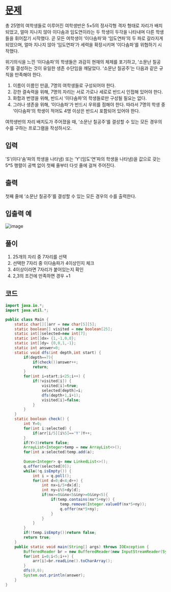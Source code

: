 # [문제](https://www.acmicpc.net/problem/1941)  
총 25명의 여학생들로 이루어진 여학생반은 5×5의 정사각형 격자 형태로 자리가 배치되었고, 얼마 지나지 않아 이다솜과 임도연이라는 두 학생이 두각을 나타내며 다른 학생들을 휘어잡기 시작했다. 곧 모든 여학생이 ‘이다솜파’와 ‘임도연파’의 두 파로 갈라지게 되었으며, 얼마 지나지 않아 ‘임도연파’가 세력을 확장시키며 ‘이다솜파’를 위협하기 시작했다.

위기의식을 느낀 ‘이다솜파’의 학생들은 과감히 현재의 체제를 포기하고, ‘소문난 칠공주’를 결성하는 것이 유일한 생존 수단임을 깨달았다. ‘소문난 칠공주’는 다음과 같은 규칙을 만족해야 한다.

1. 이름이 이름인 만큼, 7명의 여학생들로 구성되어야 한다.
2. 강한 결속력을 위해, 7명의 자리는 서로 가로나 세로로 반드시 인접해 있어야 한다.
3. 화합과 번영을 위해, 반드시 ‘이다솜파’의 학생들로만 구성될 필요는 없다.
4. 그러나 생존을 위해, ‘이다솜파’가 반드시 우위를 점해야 한다. 따라서 7명의 학생 중 ‘이다솜파’의 학생이 적어도 4명 이상은 반드시 포함되어 있어야 한다.

여학생반의 자리 배치도가 주어졌을 때, ‘소문난 칠공주’를 결성할 수 있는 모든 경우의 수를 구하는 프로그램을 작성하시오.


## 입력  
'S'(이다‘솜’파의 학생을 나타냄) 또는 'Y'(임도‘연’파의 학생을 나타냄)을 값으로 갖는 5*5 행렬이 공백 없이 첫째 줄부터 다섯 줄에 걸쳐 주어진다.


## 출력  
첫째 줄에 ‘소문난 칠공주’를 결성할 수 있는 모든 경우의 수를 출력한다.


## 입출력 예  
![image](https://user-images.githubusercontent.com/59672592/159115312-f403a407-c06b-4823-8b0b-d6050800d9ce.png)


## 풀이  
1. 25개의 자리 중 7자리를 선택
2. 선택한 7자리 중 이다솜파가 4이상인지 체크
3. 4이상이라면 7자리가 붙어있는지 확인
4. 2,3의 조건에 만족하면 경우 +1


## 코드  

```java
import java.io.*;
import java.util.*;

public class Main {
	static char[][]arr = new char[5][5];
	static boolean[] visited = new boolean[25];
	static int[]selected=new int[7];
	static int[]dx= {1,-1,0,0};
	static int[]dy= {0,0,1,-1};
	static int answer=0;
	static void dfs(int depth,int start) {
		if(depth==7){
			if(check())answer++;
			return;
		}
		for(int i=start;i<25;i++) {
			if(!visited[i]) {	
				visited[i]=true;
				selected[depth]=i;
				dfs(depth+1,i+1);
				visited[i]=false;
			}
		}
	}
	static boolean check() {
		int Y=0;
		for(int i:selected) {
			if(arr[i/5][i%5]=='Y')Y++;
		}
		if(Y>3)return false;
		ArrayList<Integer>temp = new ArrayList<>();
		for(int a:selected)temp.add(a);
		
		Queue<Integer> q= new LinkedList<>();
		q.offer(selected[0]);
		while(!q.isEmpty()) {
			int i = q.poll();
			for(int d=0;d<4;d++) {
				int nx=i/5+dx[d];
				int ny=i%5+dy[d];
				if(nx>=0&&nx<5&&ny>=0&&ny<5){
					if(temp.contains(nx*5+ny)) {
						temp.remove(Integer.valueOf(nx*5+ny));
						q.offer(nx*5+ny);
					}
				}
			}
		}
		if(!temp.isEmpty())return false;
		return true;
	}
	public static void main(String[] args) throws IOException {
		BufferedReader br = new BufferedReader(new InputStreamReader(System.in));
		for(int i=0;i<5;i++) {
			arr[i]=br.readLine().toCharArray();
		}
		dfs(0,0);
		System.out.println(answer);
	}
}
```
